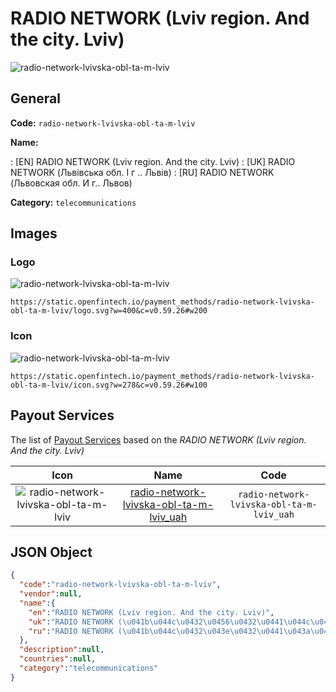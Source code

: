 
# RADIO NETWORK (Lviv region. And the city. Lviv) 
![radio-network-lvivska-obl-ta-m-lviv](https://static.openfintech.io/payment_methods/radio-network-lvivska-obl-ta-m-lviv/logo.svg?w=400&c=v0.59.26#w200)  

## General 
**Code:** `radio-network-lvivska-obl-ta-m-lviv` 
 
**Name:** 
 
:	[EN] RADIO NETWORK (Lviv region. And the city. Lviv) 
:	[UK] RADIO NETWORK (Львівська обл. І г .. Львів) 
:	[RU] RADIO NETWORK (Львовская обл. И г.. Львов) 
 
**Category:** `telecommunications` 
 

## Images 

### Logo 
![radio-network-lvivska-obl-ta-m-lviv](https://static.openfintech.io/payment_methods/radio-network-lvivska-obl-ta-m-lviv/logo.svg?w=400&c=v0.59.26#w200)  

```
https://static.openfintech.io/payment_methods/radio-network-lvivska-obl-ta-m-lviv/logo.svg?w=400&c=v0.59.26#w200
```  

### Icon 
![radio-network-lvivska-obl-ta-m-lviv](https://static.openfintech.io/payment_methods/radio-network-lvivska-obl-ta-m-lviv/icon.svg?w=278&c=v0.59.26#w100)  

```
https://static.openfintech.io/payment_methods/radio-network-lvivska-obl-ta-m-lviv/icon.svg?w=278&c=v0.59.26#w100
```  

## Payout Services 
 
The list of [Payout Services](/payout-services/) based on the _RADIO NETWORK (Lviv region. And the city. Lviv)_ 

|Icon|Name|Code| 
|:---:|:---:|:---:| 
|![radio-network-lvivska-obl-ta-m-lviv](https://static.openfintech.io/payout_methods/radio-network-lvivska-obl-ta-m-lviv/icon.svg?w=278&c=v0.59.26#w40) |[radio-network-lvivska-obl-ta-m-lviv_uah](/payout-services/radio-network-lvivska-obl-ta-m-lviv_uah/)|`radio-network-lvivska-obl-ta-m-lviv_uah`| 
 

## JSON Object 

```json
{
  "code":"radio-network-lvivska-obl-ta-m-lviv",
  "vendor":null,
  "name":{
    "en":"RADIO NETWORK (Lviv region. And the city. Lviv)",
    "uk":"RADIO NETWORK (\u041b\u044c\u0432\u0456\u0432\u0441\u044c\u043a\u0430 \u043e\u0431\u043b. \u0406 \u0433 .. \u041b\u044c\u0432\u0456\u0432)",
    "ru":"RADIO NETWORK (\u041b\u044c\u0432\u043e\u0432\u0441\u043a\u0430\u044f \u043e\u0431\u043b. \u0418 \u0433.. \u041b\u044c\u0432\u043e\u0432)"
  },
  "description":null,
  "countries":null,
  "category":"telecommunications"
}
```  
